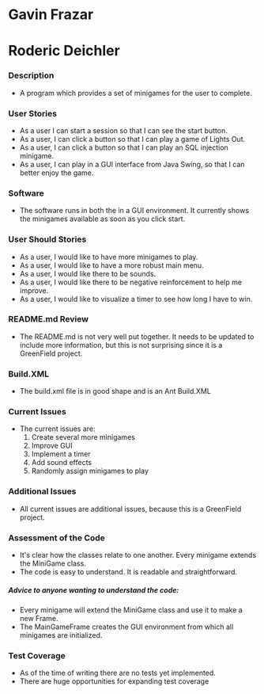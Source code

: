 # Gavin Frazar

# Roderic Deichler

### Description

  * A program which provides a set of minigames for the user to complete.

### User Stories

  * As a user I can start a session so that I can see the start button.
  * As a user, I can click a button so that I can play a game of Lights Out.
  * As a user, I can click a button so that I can play an SQL injection minigame.
  * As a user, I can play in a GUI interface from Java Swing, so that I can better enjoy the game.
 
  
### Software
  * The software runs in both the in a GUI environment. It currently shows the minigames available as soon as you click start.
   
### User Should Stories
  * As a user, I would like to have more minigames to play.
  * As a user, I would like to have a more robust main menu.
  * As a user, I would like there to be sounds.
  * As a user, I would like there to be negative reinforcement to help me improve.
  * As a user, I would like to visualize a timer to see how long I have to win.
   
### README.md Review
  * The README.md is not very well put together. It needs to be updated to include more information, but this is not surprising since it is a GreenField project.
  
### Build.XML
  * The build.xml file is in good shape and is an Ant Build.XML
  
### Current Issues
  * The current issues are:
    1. Create several more minigames
    2. Improve GUI 
    3. Implement a timer
    4. Add sound effects
    5. Randomly assign minigames to play
 
### Additional Issues
  * All current issues are additional issues, because this is a GreenField project.
  
### Assessment of the Code
  * It's clear how the classes relate to one another. Every minigame extends the MiniGame class.
  * The code is easy to understand. It is readable and straightforward.
  
#####  Advice to anyone wanting to understand the code:
  * Every minigame will extend the MiniGame class and use it to make a new Frame.
  * The MainGameFrame creates the GUI environment from which all minigames are initialized.
  
### Test Coverage
  * As of the time of writing there are no tests yet implemented.
  * There are huge opportunities for expanding test coverage
